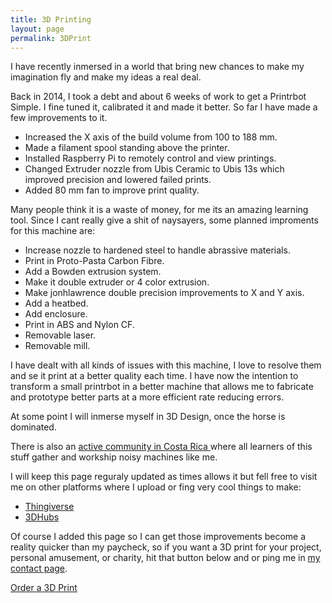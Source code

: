 ```yaml
---
title: 3D Printing
layout: page
permalink: 3DPrint
---
```


I have recently inmersed in a world that bring new chances to make my imagination fly and make my ideas a real deal.

Back in 2014, I took a debt and about 6 weeks of work to get a Printrbot Simple.
I fine tuned it, calibrated it and made it better. 
So far I have made a few improvements to it.

*	Increased the X axis of the build volume from 100 to 188 mm.
*	Made a filament spool standing above the printer.
*	Installed Raspberry Pi to remotely control and view printings.
*	Changed Extruder nozzle from Ubis Ceramic to Ubis 13s which improved precision and lowered failed prints.
*	Added 80 mm fan to improve print quality.

Many people think it is a waste of money, for me its an amazing learning tool. 
Since I cant really give a shit of naysayers, some planned improments for this machine are:

*	Increase nozzle to hardened steel to handle abrassive materials.
*	Print in Proto-Pasta Carbon Fibre.
*	Add a Bowden extrusion system.
*	Make it double extruder or 4 color extrusion.
*	Make jonhlawrence double precision improvements to X and Y axis.
*	Add a heatbed.
*	Add enclosure.
*	Print in ABS and Nylon CF.
*	Removable laser.
*	Removable mill.

I have dealt with all kinds of issues with this machine, I love to resolve them and se it print at a better quality each time.
I have now the intention to transform a small printrbot in a better machine that allows me to fabricate and prototype better parts at a more efficient rate reducing errors.

At some point I will inmerse myself in 3D Design, once the horse is dominated.

There is also an [active community in Costa Rica ](https://www.facebook.com/groups/649106395172543/)
where all learners of this stuff gather and workship noisy machines like me.

I will keep this page reguraly updated as times allows it but fell free to visit me on other platforms where I upload or fing very cool things to make:

* [Thingiverse](https://www.thingiverse.com/Padillla)
* [3DHubs](https://www.3dhubs.com/san-jos%C3%A9-costa-rica/hubs/fofo)


Of course I added this page so I can get those improvements become a reality quicker than my paycheck, so if you want a 3D print for your project, personal amusement, or charity, hit that button below and or ping me in [my contact page]({{site.baseurl}}/contact).


<a href="https://www.3dhubs.com/san-jos%C3%A9-costa-rica/hubs/fofo" data-3dhubs-widget="button" data-hub-id="28979" data-type="orderWidget" data-color="light" data-size="normal" data-text="Order a 3D Print">Order a 3D Print</a>
<script>!function(a,b,c,d){var e,g=(a.getElementsByTagName(b)[0],/^http:/.test(a.location)?"http":"https");a.getElementById(d)||(e=a.createElement(b),e.id=d,e.src=g+"://d3d4ig4df637nj.cloudfront.net/w/2.0.js",e.async=!0,a.body.appendChild(e))}(document,"script",1,"h3d-widgets-js");</script>

